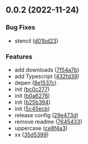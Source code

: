## 0.0.2 (2022-11-24)


### Bug Fixes

* stencil ([d01bd23](https://github.com/PengBoUESTC/FE-should-know/commit/d01bd23bb0f01804ddf553d054b8563206b10786))


### Features

* add downloads ([7f54a7b](https://github.com/PengBoUESTC/FE-should-know/commit/7f54a7b5b4c7a29b89e1701ed9b01d9fbfe897d7))
* add Typescript ([432fd39](https://github.com/PengBoUESTC/FE-should-know/commit/432fd39788ae729caf7fa6428fd33bc31eef8cc9))
* depen ([8e1537c](https://github.com/PengBoUESTC/FE-should-know/commit/8e1537cebdf8eb5574d3b2fed5ea3d6be6a04830))
* init ([bc0c277](https://github.com/PengBoUESTC/FE-should-know/commit/bc0c27770d473d34cdc846afb70b6737b2eadf70))
* init ([b0a6276](https://github.com/PengBoUESTC/FE-should-know/commit/b0a6276993302e1161dfe673f6eaa181e53d8731))
* init ([b25b394](https://github.com/PengBoUESTC/FE-should-know/commit/b25b39431cb382bedaed468bf4df4466236b9afc))
* init ([5c45ecb](https://github.com/PengBoUESTC/FE-should-know/commit/5c45ecbd16acbedd4e09e1377ee4d9fd8715f1bf))
* release config ([29e473d](https://github.com/PengBoUESTC/FE-should-know/commit/29e473deaa1bba428bcd57cb235c146c12f5e61a))
* remove readme ([7645433](https://github.com/PengBoUESTC/FE-should-know/commit/76454337b8f7135a67370b2dd0e7066b4192c223))
* uppercase ([ce8f4a3](https://github.com/PengBoUESTC/FE-should-know/commit/ce8f4a3ac024fdc9ab106c81e4e3155a5ff4568a))
* xx ([35d5399](https://github.com/PengBoUESTC/FE-should-know/commit/35d5399ffe6cc94c60b63add780feaaed5f25bbc))



